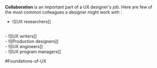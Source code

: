 **Collaboration** is an important part of a UX designer's job.
Here are few of the most common colleagues a designer might work with :

- ![[UX researchers]] 
<br>
- ![[UX writers]]<br>
- ![[Production designers]]
<br>
- ![[UX engineers]]<br>
- ![[UX program managers]]<br>

#Foundations-of-UX 
